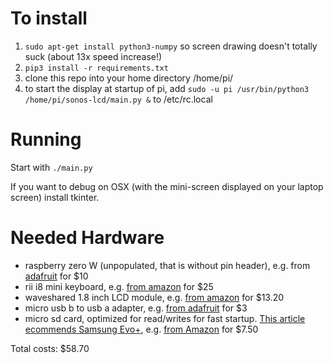 # To install

1. `sudo apt-get install python3-numpy` so screen drawing doesn't totally suck (about 13x speed increase!)
2. `pip3 install -r requirements.txt`
3. clone this repo into your home directory /home/pi/
4. to start the display at startup of pi, add `sudo -u pi /usr/bin/python3 /home/pi/sonos-lcd/main.py &` to /etc/rc.local

# Running

Start with `./main.py`

If you want to debug on OSX (with the mini-screen displayed on your laptop screen) install tkinter.

# Needed Hardware

- raspberry zero W (unpopulated, that is without pin header), e.g. from [adafruit](https://www.adafruit.com/product/3400) for $10
- rii i8 mini keyboard, e.g. [from amazon](https://www.amazon.com/dp/B01GCPVZDW) for $25
- waveshared 1.8 inch LCD module, e.g. [from amazon](https://www.amazon.com/dp/B0785SRXDG) for $13.20
- micro usb b to usb a adapter, e.g. [from adafruit](https://www.adafruit.com/product/2910) for $3
- micro sd card, optimized for read/writes for fast startup. [This article ecommends Samsung Evo+](https://www.jeffgeerling.com/blog/2019/raspberry-pi-microsd-card-performance-comparison-2019), e.g. [from Amazon](https://www.amazon.com/dp/B0749KG1JK) for $7.50

Total costs: $58.70


